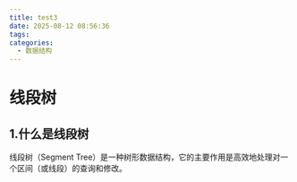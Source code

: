 ```yaml
---
title: test3
date: 2025-08-12 08:56:36
tags:
categories: 
  - 数据结构 
---
```

# 线段树

## 1.什么是线段树
线段树（Segment Tree）是一种树形数据结构，它的主要作用是高效地处理对一个区间（或线段）的查询和修改。